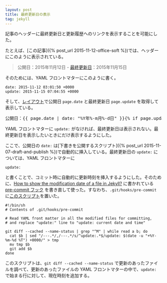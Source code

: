 ```yaml
---
layout: post
title: 最終更新日の表示
tag: jekyll
---
```

記事のヘッダーに最終更新日と更新履歴へのリンクを表示することを可能にした。

たとえば、[この記事]({% post_url 2015-11-12-office-soft %})では、ヘッダーにこのように表示されている。

> 公開日：2015年11月12日 - <a href="https://github.com/sekika/sekika.github.io/commits/master/_posts/2015-11-12-office-soft.md">最終更新日</a>：2015年11月15日<br />

そのためには、YAML フロントマターにこのように書く。

~~~
date: 2015-11-12 03:01:50 +0000
update: 2015-11-15 07:04:55 +0000
~~~

そして、[レイアウト](https://github.com/sekika/sekika.github.io/blob/master/_includes/post-header.html)で公開日 ```page.date``` と最終更新日 ```page.update``` を取得して表示している。

<pre>
公開日：&lcub;&lcub; page.date | date: "%Y年%-m月%-d日" &rcub;&rcub;&lcub;% if page.update %&rcub; - &lt;a href="https://github.com/sekika/sekika.github.io/commits/master/&lcub;&lcub; page.path &rcub;&rcub;"&gt;最終更新日&lt;/a&gt;：&lcub;&lcub; page.update | date: "%Y年%-m月%-d日" &rcub;&rcub;&lcub;% endif %&rcub;&lt;br /&gt;
</pre>

YAML フロントマターに ```update:``` がなければ、最終更新日は表示されない。最終更新日を表示したいときにだけ表示するようにした。

ここで、公開日の ```date:``` は[下書きを公開するスクリプト]({% post_url 2015-11-07-draft-and-publish %})で自動的に挿入している。最終更新日の ```update:``` については、YAML フロントマターに

~~~
update:
~~~

と書くことで、コミット時に自動的に更新時刻を挿入するようにした。そのために、[How to show the modification date of a file in Jekyll?](http://stackoverflow.com/questions/14978474/how-to-show-the-modification-date-of-a-file-in-jekyll) に書かれている [pre-commit フック](https://git-scm.com/book/ja/v2/Git-%E3%81%AE%E3%82%AB%E3%82%B9%E3%82%BF%E3%83%9E%E3%82%A4%E3%82%BA-Git-%E3%83%95%E3%83%83%E3%82%AF) を書き直して使った。すなわち、```.git/hooks/pre-commit``` に[このスクリプト](https://github.com/sekika/sekika.github.io/blob/master/setup/pre-commit)を置いた。

~~~
#!/bin/sh
# Contents of .git/hooks/pre-commit

# Read YAML front matter in all the modified files for committing,
# and replace "update:" line to "update: current date and time"

git diff --cached --name-status | grep "^M" | while read a b; do
  cat $b | sed "/---.*/,/---.*/s/^update:.*$/update: $(date -u "+%Y-%m-%d %T") +0000/" > tmp
  mv tmp $b
  git add $b
done
~~~

このスクリプトは、```git diff --cached --name-status``` で更新のあったファイルを調べて、更新のあったファイルの YAML フロントマターの中で、```update:``` で始まる行に対して、現在時刻を追加する。
